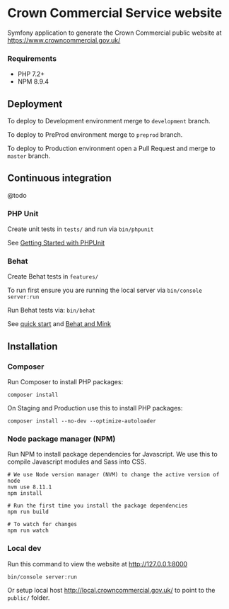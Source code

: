 # Crown Commercial Service website

Symfony application to generate the Crown Commercial public website at https://www.crowncommercial.gov.uk/

### Requirements

* PHP 7.2+
* NPM 8.9.4

## Deployment

To deploy to Development environment merge to `development` branch.

To deploy to PreProd environment merge to `preprod` branch. 

To deploy to Production environment open a Pull Request and merge to `master` branch.

## Continuous integration

@todo

### PHP Unit

Create unit tests in `tests/` and run via `bin/phpunit`

See [Getting Started with PHPUnit](https://phpunit.de/getting-started/phpunit-7.html)

### Behat

Create Behat tests in `features/`
 
To run first ensure you are running the local server via `bin/console server:run`

Run Behat tests via: `bin/behat` 

See [quick start](http://docs.behat.org/en/latest/quick_start.html) and [Behat and Mink](http://docs.behat.org/en/v2.5/cookbook/behat_and_mink.html)

## Installation

### Composer

Run Composer to install PHP packages:

```
composer install
```

On Staging and Production use this to install PHP packages:

```
composer install --no-dev --optimize-autoloader
```

### Node package manager (NPM)

Run NPM to install package dependencies for Javascript. We use this to compile Javascript modules and Sass into CSS.

```
# We use Node version manager (NVM) to change the active version of node
nvm use 8.11.1
npm install

# Run the first time you install the package dependencies
npm run build
```

```
# To watch for changes
npm run watch
```

### Local dev

Run this command to view the website at http://127.0.0.1:8000

```
bin/console server:run
```

Or setup local host http://local.crowncommercial.gov.uk/ to point to the `public/` folder.

